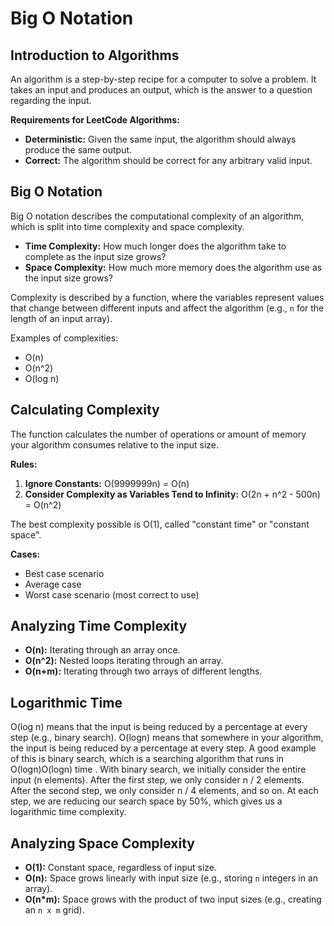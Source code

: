# Big O Notation

## Introduction to Algorithms

An algorithm is a step-by-step recipe for a computer to solve a problem. It takes an input and produces an output, which is the answer to a question regarding the input.

**Requirements for LeetCode Algorithms:**

*   **Deterministic:** Given the same input, the algorithm should always produce the same output.
*   **Correct:** The algorithm should be correct for any arbitrary valid input.

## Big O Notation

Big O notation describes the computational complexity of an algorithm, which is split into time complexity and space complexity.

*   **Time Complexity:** How much longer does the algorithm take to complete as the input size grows?
*   **Space Complexity:** How much more memory does the algorithm use as the input size grows?

Complexity is described by a function, where the variables represent values that change between different inputs and affect the algorithm (e.g., `n` for the length of an input array).

Examples of complexities:

*   O(n)
*   O(n^2)
*   O(log n)

## Calculating Complexity

The function calculates the number of operations or amount of memory your algorithm consumes relative to the input size.

**Rules:**

1.  **Ignore Constants:** O(9999999n) = O(n)
2.  **Consider Complexity as Variables Tend to Infinity:** O(2n + n^2 - 500n) = O(n^2)

The best complexity possible is O(1), called "constant time" or "constant space".

**Cases:**

*   Best case scenario
*   Average case
*   Worst case scenario (most correct to use)

## Analyzing Time Complexity

*   **O(n):** Iterating through an array once.
*   **O(n^2):** Nested loops iterating through an array.
*   **O(n+m):** Iterating through two arrays of different lengths.

## Logarithmic Time

O(log n) means that the input is being reduced by a percentage at every step (e.g., binary search).
O(logn) means that somewhere in your algorithm, the input is being reduced by a percentage at every step. A good example of this is binary search, which is a searching algorithm that runs in O(log⁡n)O(logn) time . With binary search, we initially consider the entire input (n elements). After the first step, we only consider n / 2 elements. After the second step, we only consider n / 4 elements, and so on. At each step, we are reducing our search space by 50%, which gives us a logarithmic time complexity.

## Analyzing Space Complexity

*   **O(1):** Constant space, regardless of input size.
*   **O(n):** Space grows linearly with input size (e.g., storing `n` integers in an array).
*   **O(n*m):** Space grows with the product of two input sizes (e.g., creating an `n x m` grid).